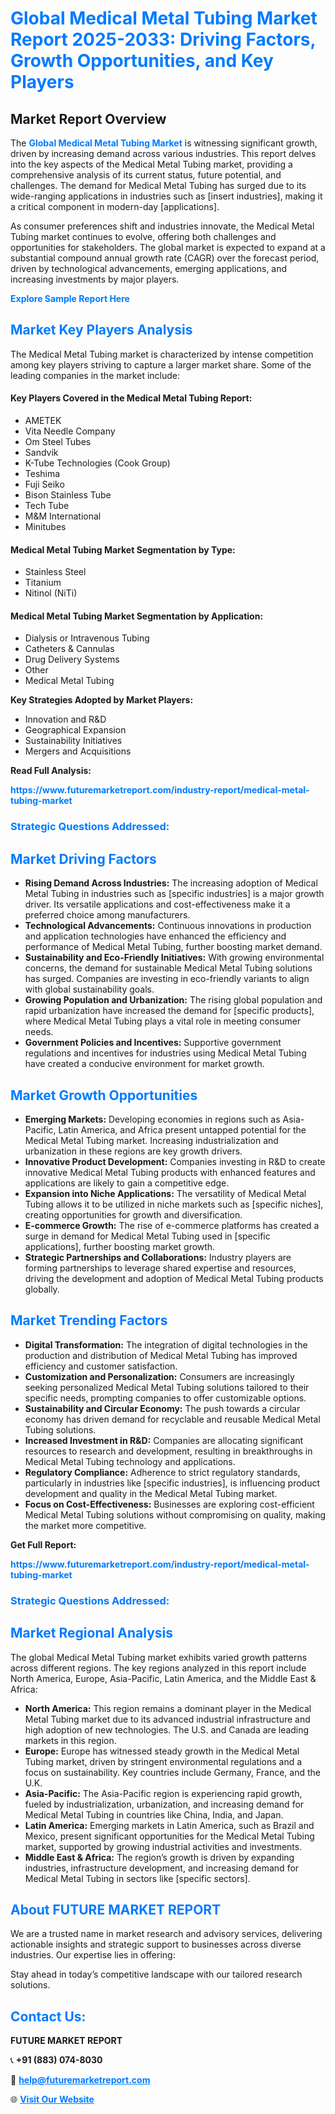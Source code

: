 <h1 style="color: #007BFF;">Global Medical Metal Tubing Market Report 2025-2033: Driving Factors, Growth Opportunities, and Key Players</h1>

<section id="overview">
<h2>Market Report Overview</h2>
<p>The <a href="https://www.futuremarketreport.com/industry-report/medical-metal-tubing-market" style="color: #007BFF; text-decoration: none;"><strong>Global Medical Metal Tubing Market</strong></a> is witnessing significant growth, driven by increasing demand across various industries. This report delves into the key aspects of the Medical Metal Tubing market, providing a comprehensive analysis of its current status, future potential, and challenges. The demand for Medical Metal Tubing has surged due to its wide-ranging applications in industries such as [insert industries], making it a critical component in modern-day [applications].</p>
<p>As consumer preferences shift and industries innovate, the Medical Metal Tubing market continues to evolve, offering both challenges and opportunities for stakeholders. The global market is expected to expand at a substantial compound annual growth rate (CAGR) over the forecast period, driven by technological advancements, emerging applications, and increasing investments by major players.</p>
</section>

<section id="overview">
<p><a href="https://www.futuremarketreport.com/request-sample/reportId=111744" style="color: #007BFF; text-decoration: none;"><strong>Explore Sample Report Here</strong></a></p>
</section>

<section id="key-players">
<h2 style="color: #007BFF;">Market Key Players Analysis</h2>
<p>The Medical Metal Tubing market is characterized by intense competition among key players striving to capture a larger market share. Some of the leading companies in the market include:</p>
<h4>Key Players Covered in the Medical Metal Tubing Report:</h4>
<ul><li>AMETEK</li><li>Vita Needle Company</li><li>Om Steel Tubes</li><li>Sandvik</li><li>K-Tube Technologies (Cook Group)</li><li>Teshima</li><li>Fuji Seiko</li><li>Bison Stainless Tube</li><li>Tech Tube</li><li>M&amp;M International</li><li>Minitubes</li></ul>
<h4>Medical Metal Tubing Market Segmentation by Type:</h4>
<ul><li>Stainless Steel</li><li>Titanium</li><li>Nitinol (NiTi)</li></ul>

<h4>Medical Metal Tubing Market Segmentation by Application:</h4>
<ul><li>Dialysis or Intravenous Tubing</li><li>Catheters &amp; Cannulas</li><li>Drug Delivery Systems</li><li>Other</li><li>Medical Metal Tubing</li></ul>
<p><strong>Key Strategies Adopted by Market Players:</strong></p>
<ul>
<li>Innovation and R&D</li>
<li>Geographical Expansion</li>
<li>Sustainability Initiatives</li>
<li>Mergers and Acquisitions</li>
</ul>
</section>

<section>
<p><strong>Read Full Analysis: </strong></p><a href="https://www.futuremarketreport.com/industry-report/medical-metal-tubing-market" style="color: #007BFF; text-decoration: none;"><strong>https://www.futuremarketreport.com/industry-report/medical-metal-tubing-market</strong></a>
<h3 style="color: #007BFF;">Strategic Questions Addressed:</h3>
</section>

<section id="driving-factors">
<h2 style="color: #007BFF;">Market Driving Factors</h2>
<ul>
<li><strong>Rising Demand Across Industries:</strong> The increasing adoption of Medical Metal Tubing in industries such as [specific industries] is a major growth driver. Its versatile applications and cost-effectiveness make it a preferred choice among manufacturers.</li>
<li><strong>Technological Advancements:</strong> Continuous innovations in production and application technologies have enhanced the efficiency and performance of Medical Metal Tubing, further boosting market demand.</li>
<li><strong>Sustainability and Eco-Friendly Initiatives:</strong> With growing environmental concerns, the demand for sustainable Medical Metal Tubing solutions has surged. Companies are investing in eco-friendly variants to align with global sustainability goals.</li>
<li><strong>Growing Population and Urbanization:</strong> The rising global population and rapid urbanization have increased the demand for [specific products], where Medical Metal Tubing plays a vital role in meeting consumer needs.</li>
<li><strong>Government Policies and Incentives:</strong> Supportive government regulations and incentives for industries using Medical Metal Tubing have created a conducive environment for market growth.</li>
</ul>
</section>

<section id="growth-opportunities">
<h2 style="color: #007BFF;">Market Growth Opportunities</h2>
<ul>
<li><strong>Emerging Markets:</strong> Developing economies in regions such as Asia-Pacific, Latin America, and Africa present untapped potential for the Medical Metal Tubing market. Increasing industrialization and urbanization in these regions are key growth drivers.</li>
<li><strong>Innovative Product Development:</strong> Companies investing in R&D to create innovative Medical Metal Tubing products with enhanced features and applications are likely to gain a competitive edge.</li>
<li><strong>Expansion into Niche Applications:</strong> The versatility of Medical Metal Tubing allows it to be utilized in niche markets such as [specific niches], creating opportunities for growth and diversification.</li>
<li><strong>E-commerce Growth:</strong> The rise of e-commerce platforms has created a surge in demand for Medical Metal Tubing used in [specific applications], further boosting market growth.</li>
<li><strong>Strategic Partnerships and Collaborations:</strong> Industry players are forming partnerships to leverage shared expertise and resources, driving the development and adoption of Medical Metal Tubing products globally.</li>
</ul>
</section>

<section id="trending-factors">
<h2 style="color: #007BFF;">Market Trending Factors</h2>
<ul>
<li><strong>Digital Transformation:</strong> The integration of digital technologies in the production and distribution of Medical Metal Tubing has improved efficiency and customer satisfaction.</li>
<li><strong>Customization and Personalization:</strong> Consumers are increasingly seeking personalized Medical Metal Tubing solutions tailored to their specific needs, prompting companies to offer customizable options.</li>
<li><strong>Sustainability and Circular Economy:</strong> The push towards a circular economy has driven demand for recyclable and reusable Medical Metal Tubing solutions.</li>
<li><strong>Increased Investment in R&D:</strong> Companies are allocating significant resources to research and development, resulting in breakthroughs in Medical Metal Tubing technology and applications.</li>
<li><strong>Regulatory Compliance:</strong> Adherence to strict regulatory standards, particularly in industries like [specific industries], is influencing product development and quality in the Medical Metal Tubing market.</li>
<li><strong>Focus on Cost-Effectiveness:</strong> Businesses are exploring cost-efficient Medical Metal Tubing solutions without compromising on quality, making the market more competitive.</li>
</ul>
</section>

<section>
<p><strong>Get Full Report: </strong></p><a href="https://www.futuremarketreport.com/industry-report/medical-metal-tubing-market" style="color: #007BFF; text-decoration: none;"><strong>https://www.futuremarketreport.com/industry-report/medical-metal-tubing-market</strong></a>
<h3 style="color: #007BFF;">Strategic Questions Addressed:</h3>
</section>


<section id="regional-analysis">
<h2 style="color: #007BFF;">Market Regional Analysis</h2>
<p>The global Medical Metal Tubing market exhibits varied growth patterns across different regions. The key regions analyzed in this report include North America, Europe, Asia-Pacific, Latin America, and the Middle East & Africa:</p>
<ul>
<li><strong>North America:</strong> This region remains a dominant player in the Medical Metal Tubing market due to its advanced industrial infrastructure and high adoption of new technologies. The U.S. and Canada are leading markets in this region.</li>
<li><strong>Europe:</strong> Europe has witnessed steady growth in the Medical Metal Tubing market, driven by stringent environmental regulations and a focus on sustainability. Key countries include Germany, France, and the U.K.</li>
<li><strong>Asia-Pacific:</strong> The Asia-Pacific region is experiencing rapid growth, fueled by industrialization, urbanization, and increasing demand for Medical Metal Tubing in countries like China, India, and Japan.</li>
<li><strong>Latin America:</strong> Emerging markets in Latin America, such as Brazil and Mexico, present significant opportunities for the Medical Metal Tubing market, supported by growing industrial activities and investments.</li>
<li><strong>Middle East & Africa:</strong> The region’s growth is driven by expanding industries, infrastructure development, and increasing demand for Medical Metal Tubing in sectors like [specific sectors].</li>
</ul>
</section>

<footer>
<h2 style="color: #007BFF;">About FUTURE MARKET REPORT</h2>
<p>We are a trusted name in market research and advisory services, delivering actionable insights and strategic support to businesses across diverse industries. Our expertise lies in offering:</p>

<p>Stay ahead in today’s competitive landscape with our tailored research solutions.</p>

<h2 style="color: #007BFF;">Contact Us:</h2>
<p><strong>FUTURE MARKET REPORT</strong></p>
<p>📞 <strong>+91 (883) 074-8030</strong></p>
<p>📧 <strong><a href="mailto:help@futuremarketreport.com" style="color: #007BFF;">help@futuremarketreport.com</a></strong></p>
<p>🌐 <strong><a href="https://www.futuremarketreport.com/" style="color: #007BFF;">Visit Our Website</a></strong></p>
</footer>